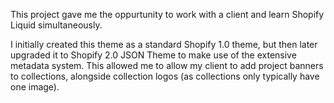 This project gave me the oppurtunity to work with a client and learn Shopify Liquid simultaneously.

I initially created this theme as a standard Shopify 1.0 theme, but then later upgraded it to Shopify 2.0 JSON Theme to make use of the extensive metadata system. This allowed me to allow my client to add project banners to collections, alongside collection logos (as collections only typically have one image).